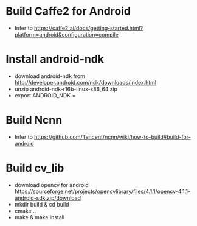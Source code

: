 
Build Caffe2 for Android
====
* Infer to https://caffe2.ai/docs/getting-started.html?platform=android&configuration=compile

Install android-ndk
===
* download android-ndk from http://developer.android.com/ndk/downloads/index.html
* unzip android-ndk-r16b-linux-x86_64.zip
* export ANDROID_NDK = <your-ndk-root-path>

Build Ncnn
===
* Infer to https://github.com/Tencent/ncnn/wiki/how-to-build#build-for-android

Build cv_lib
===
* download opencv for android https://sourceforge.net/projects/opencvlibrary/files/4.1.1/opencv-4.1.1-android-sdk.zip/download
*  mkdir  build & cd build
*  cmake ..
*  make & make install
